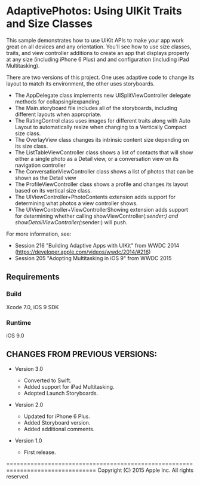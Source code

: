 # AdaptivePhotos: Using UIKit Traits and Size Classes

This sample demonstrates how to use UIKit APIs to make your app work great on all devices and any orientation. You'll see how to use size classes, traits, and view controller additions to create an app that displays properly at any size (including iPhone 6 Plus) and and configuration (including iPad Multitasking).

There are two versions of this project. One uses adaptive code to change its layout to match its environment, the other uses storyboards. 

- The AppDelegate class implements new UISplitViewController delegate methods for collapsing/expanding.
- The Main.storyboard file includes all of the storyboards, including different layouts when appropriate. 
- The RatingControl class uses images for different traits along with Auto Layout to automatically resize when changing to a Vertically Compact size class.
- The OverlayView class changes its intrinsic content size depending on its size class.
- The ListTableViewController class shows a list of contacts that will show either a single photo as a Detail view, or a conversation view on its navigation controller
- The ConversationViewController class shows a list of photos that can be shown as the Detail view
- The ProfileViewController class shows a profile and changes its layout based on its vertical size class.
- The UIViewController+PhotoContents extension adds support for determining what photos a view controller shows.
- The UIViewController+ViewControllerShowing extension adds support for determining whether calling showViewController(_:sender:) and showDetailViewController(_:sender:) will push.

For more information, see:
- Session 216 "Building Adaptive Apps with UIKit" from WWDC 2014 (https://developer.apple.com/videos/wwdc/2014/#216)
- Session 205 "Adopting Multitasking in iOS 9" from WWDC 2015

## Requirements

### Build

Xcode 7.0, iOS 9 SDK

### Runtime

iOS 9.0

CHANGES FROM PREVIOUS VERSIONS:
--------------------------------------------------------------------------------

+ Version 3.0
  - Converted to Swift.
  - Added support for iPad Multitasking.
  - Adopted Launch Storyboards.

+ Version 2.0
  - Updated for iPhone 6 Plus.
  - Added Storyboard version.
  - Added additional comments.

+ Version 1.0
  - First release.

================================================================================
Copyright (C) 2015 Apple Inc. All rights reserved.
